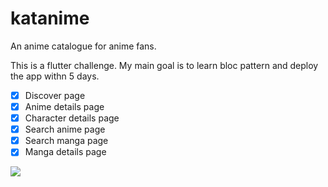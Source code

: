 # katanime

An anime catalogue for anime fans.

This is a flutter challenge. My main goal is to learn bloc pattern and deploy the app withn 5 days.

- [x] Discover page
- [x] Anime details page
- [x] Character details page
- [x] Search anime page
- [x] Search manga page
- [x] Manga details page

![](test/assets/screen-record.gif)

